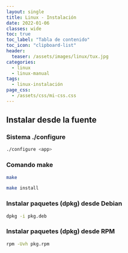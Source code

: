 ```yaml
---
layout: single
title: Linux - Instalación
date: 2022-01-06
classes: wide
toc: true
toc_label: "Tabla de contenido"
toc_icon: "clipboard-list"
header:
  teaser: /assets/images/linux/tux.jpg
categories:
  - linux
  - linux-manual
tags:
  - linux-instalación
page_css: 
  - /assets/css/mi-css.css
---
```


## Instalar desde la fuente

### Sistema ./configure

```bash
./configure <app>
```

### Comando make

```bash
make
```

```bash
make install
```

### Instalar paquetes (dpkg) desde Debian

```bash
dpkg -i pkg.deb 
```

### Instalar paquetes (dpkg) desde RPM

```bash
rpm -Uvh pkg.rpm 
```
